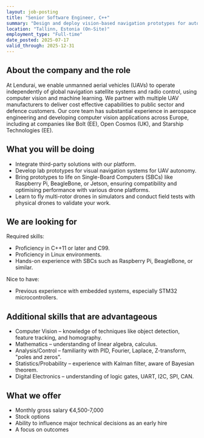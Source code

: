 ```yaml
---
layout: job-posting
title: "Senior Software Engineer, C++"
summary: "Design and deploy vision-based navigation prototypes for autonomous drones using SBCs. Leverage C++ and Linux expertise to integrate third-party systems and validate performance through simulation and field testing."
location: "Tallinn, Estonia (On-Site)"
employment_type: "Full-time"
date_posted: 2025-07-17
valid_through: 2025-12-31
---
```


## About the company and the role

At Lendurai, we enable unmanned aerial vehicles (UAVs) to operate independently of global navigation satellite systems and radio control, using computer vision and machine learning. We partner with multiple UAV manufacturers to deliver cost effective capabilities to public sector and defence customers. Our core team has substantial experience in aerospace engineering and developing computer vision applications across Europe, including at companies like Bolt (EE), Open Cosmos (UK), and Starship Technologies (EE).

## What you will be doing

* Integrate third-party solutions with our platform.  
* Develop lab prototypes for visual navigation systems for UAV autonomy.  
* Bring prototypes to life on Single-Board Computers (SBCs) like Raspberry Pi, BeagleBone, or Jetson, ensuring compatibility and optimising performance with various drone platforms.  
* Learn to fly multi-rotor drones in simulators and conduct field tests with physical drones to validate your work.

## We are looking for 

Required skills:

* Proficiency in C++11 or later and C99.  
* Proficiency in Linux environments.  
* Hands-on experience with SBCs such as Raspberry Pi, BeagleBone, or similar.

Nice to have:

* Previous experience with embedded systems, especially STM32 microcontrollers.

## Additional skills that are advantageous

* Computer Vision – knowledge of techniques like object detection, feature tracking, and homography.  
* Mathematics – understanding of linear algebra, calculus.  
* Analysis/Control – familiarity with PID, Fourier, Laplace, Z-transform, "poles and zeros".  
* Statistics/Probability – experience with Kalman filter, aware of Bayesian theorem.  
* Digital Electronics – understanding of logic gates, UART, I2C, SPI, CAN.

## What we offer

* Monthly gross salary €4,500-7,000  
* Stock options  
* Ability to influence major technical decisions as an early hire  
* A focus on outcomes
